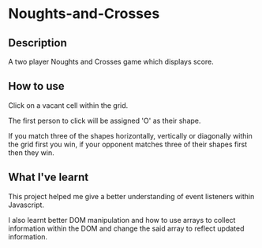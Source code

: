 # Noughts-and-Crosses
## Description
A two player Noughts and Crosses game which displays score.

## How to use
Click on a vacant cell within the grid.

The first person to click will be assigned 'O' as their shape.

If you match three of the shapes horizontally, vertically or diagonally within the grid first you win, if your opponent matches three of their shapes first then they win.

## What I've learnt
This project helped me give a better understanding of event listeners within Javascript.

I also learnt better DOM manipulation and how to use arrays to collect information within the DOM and change the said array to reflect updated information.
